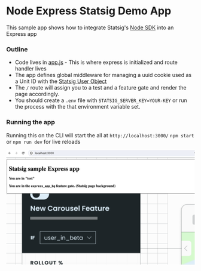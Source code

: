 # Node Express Statsig Demo App

This sample app shows how to integrate Statsig's [Node SDK](https://docs.statsig.com/server/nodejsServerSDK) into an Express app 

### Outline
* Code lives in [app.js](./app.js) - This is where express is initialized and route handler lives
* The app defines global middleware for managing a uuid cookie used as a Unit ID with the [Statsig User Object](https://docs.statsig.com/server/concepts/user)
* The `/` route will assign you to a test and a feature gate and render the page accordingly.
* You should create a `.env` file with `STATSIG_SERVER_KEY=YOUR-KEY` or run the process with the that environment variable set. 

### Running the app
Running this on the CLI will start the all at `http://localhost:3000/`
`npm start` or `npm run dev` for live reloads

![App pic](docs/app.png)